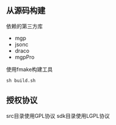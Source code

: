 


## 从源码构建
依赖的第三方库
- mgp
- jsonc
- draco
- mgpPro

使用fmake构建工具
```
sh build.sh
```

## 授权协议
src目录使用GPL协议
sdk目录使用LGPL协议
